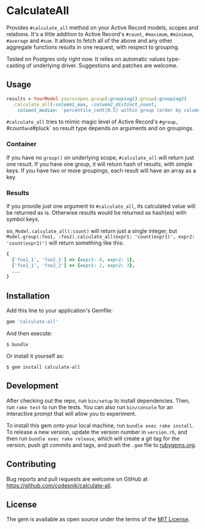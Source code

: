 # CalculateAll

Provides `#calculate_all` method on your Active Record models, scopes and relations.
It's a little addition to Active Record's `#count`, `#maximum`, `#minimum`, `#average` and `#sum`.
It allows to fetch all of the above and any other aggregate functions results in one request, with respect to grouping.

Tested on Postgres only right now. It relies on automatic values type-casting of underlying driver.
Suggestions and patches are welcome.

## Usage

```ruby
results = YourModel.yourscopes.group(:grouping1).group(:grouping2)
  .calculate_all(:column1_max, :column2_distinct_count,
    column3_median: 'percentile_cont(0.5) within group (order by column3 desc)')
```

`#calculate_all` tries to mimic magic level of Active Record's `#group, `#count` and `#pluck`
so result type depends on arguments and on groupings.

### Container

If you have no `group()` on underlying scope, `#calculate_all` will return just one result.
If you have one group, it will return hash of results, with simple keys.
If you have two or more groupings, each result will have an array as a key.

### Results

If you provide just one argument to `#calculate_all`, its calculated value will be returned as is.
Otherwise results would be returned as hash(es) with symbol keys.

so, `Model.calculate_all(:count)` will return just a single integer,
but `Model.group(:foo1, :foo2).calculate_all(expr1: 'count(expr1)', expr2: 'count(expr2)')` will return
something like this:

```ruby
{
  ['foo1_1', 'foo2_1'] => {expr1: 0, expr2: 1},
  ['foo1_1', 'foo2_2'] => {expr1: 2, expr2: 3},
  ...
}
```

## Installation

Add this line to your application's Gemfile:

```ruby
gem 'calculate-all'
```

And then execute:

    $ bundle

Or install it yourself as:

    $ gem install calculate-all

## Development

After checking out the repo, run `bin/setup` to install dependencies. Then, run `rake test` to run the tests. You can also run `bin/console` for an interactive prompt that will allow you to experiment.

To install this gem onto your local machine, run `bundle exec rake install`. To release a new version, update the version number in `version.rb`, and then run `bundle exec rake release`, which will create a git tag for the version, push git commits and tags, and push the `.gem` file to [rubygems.org](https://rubygems.org).

## Contributing

Bug reports and pull requests are welcome on GitHub at https://github.com/codesnik/calculate-all.

## License

The gem is available as open source under the terms of the [MIT License](http://opensource.org/licenses/MIT).
